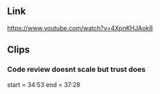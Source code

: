 ## Link
https://www.youtube.com/watch?v=4XpnKHJAok8

## Clips

### Code review doesnt scale but trust does
start = 34:53
end = 37:28

